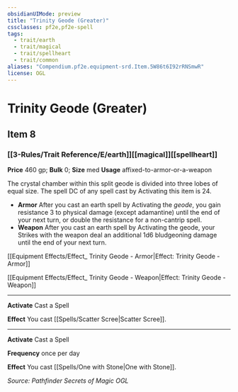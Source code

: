 ```yaml
---
obsidianUIMode: preview
title: "Trinity Geode (Greater)"
cssclasses: pf2e,pf2e-spell
tags:
  - trait/earth
  - trait/magical
  - trait/spellheart
  - trait/common
aliases: "Compendium.pf2e.equipment-srd.Item.5W86t6I92rRNSmwR"
license: OGL
---
```

# Trinity Geode (Greater)
## Item 8
### [[3-Rules/Trait Reference/E/earth]][[magical]][[spellheart]]


**Price** 460 gp; 
**Bulk** 0; **Size** med
**Usage** affixed-to-armor-or-a-weapon

The crystal chamber within this split geode is divided into three lobes of equal size. The spell DC of any spell cast by Activating this item is 24.

*   **Armor** After you cast an earth spell by Activating the _geode_, you gain resistance 3 to physical damage (except adamantine) until the end of your next turn, or double the resistance for a non-cantrip spell.
*   **Weapon** After you cast an earth spell by Activating the geode, your Strikes with the weapon deal an additional 1d6 bludgeoning damage until the end of your next turn.

[[Equipment Effects/Effect_ Trinity Geode - Armor|Effect: Trinity Geode - Armor]]

[[Equipment Effects/Effect_ Trinity Geode - Weapon|Effect: Trinity Geode - Weapon]]

* * *

**Activate** Cast a Spell

**Effect** You cast [[Spells/Scatter Scree|Scatter Scree]].

* * *

**Activate** Cast a Spell

**Frequency** once per day

**Effect** You cast [[Spells/One with Stone|One with Stone]].

*Source: Pathfinder Secrets of Magic*
*OGL*